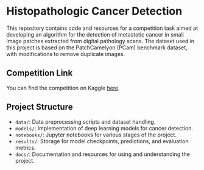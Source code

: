 # Histopathologic Cancer Detection

This repository contains code and resources for a competition task aimed at developing an algorithm for the detection of metastatic cancer in small image patches extracted from digital pathology scans. The dataset used in this project is based on the PatchCamelyon (PCam) benchmark dataset, with modifications to remove duplicate images.

## Competition Link

You can find the competition on Kaggle [here](https://www.kaggle.com/competitions/histopathologic-cancer-detection/data).

## Project Structure

- `data/`: Data preprocessing scripts and dataset handling.
- `models/`: Implementation of deep learning models for cancer detection.
- `notebooks/`: Jupyter notebooks for various stages of the project.
- `results/`: Storage for model checkpoints, predictions, and evaluation metrics.
- `docs/`: Documentation and resources for using and understanding the project.

